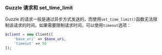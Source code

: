 ### Guzzle 请求和 set_time_limit

Guzzle 的请求一般是通过异步方式发送的，而使用`set_time_limit()`函数无法限制该请求的时间。如果需要限制请求时间，可以使用`timeout`选项：

```php
$client = new Client([
    'base_uri' => $base_uri,
    'timeout' => 50
]);
```



